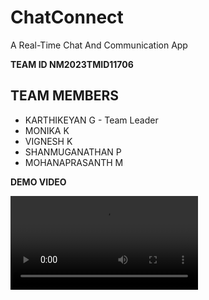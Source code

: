 # ChatConnect
A Real-Time Chat And Communication App


**TEAM ID NM2023TMID11706**

## TEAM MEMBERS
- KARTHIKEYAN G - Team Leader
- MONIKA K
- VIGNESH K
- SHANMUGANATHAN P
- MOHANAPRASANTH M



**DEMO VIDEO**

<video src="https://drive.google.com/file/d/16KP3Cn-4_1VsnKmlmegA9Ada1DQnGngx/view"></video>
